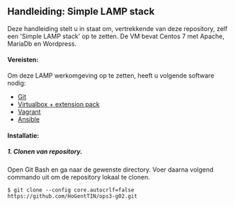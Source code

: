 ## Handleiding: Simple LAMP stack

Deze handleiding stelt u in staat om, vertrekkende van deze repository, zelf een 'Simple LAMP stack' op te zetten.
De VM bevat Centos 7 met Apache, MariaDb en Wordpress.

#### Vereisten:

Om deze LAMP werkomgeving op te zetten, heeft u volgende software nodig:
* [Git](https://git-scm.com/downloads)
* [Virtualbox + extension pack](https://www.virtualbox.org/wiki/Downloads/)
* [Vagrant](https://www.vagrantup.com/downloads.html)
* [Ansible](http://docs.ansible.com/intro_installation.html)

#### Installatie:

##### 1. Clonen van repository.

Open Git Bash en ga naar de gewenste directory.
Voer daarna volgend commando uit om de repository lokaal te clonen.

```ShellSession
$ git clone --config core.autocrlf=false https://github.com/HoGentTIN/ops3-g02.git
```
